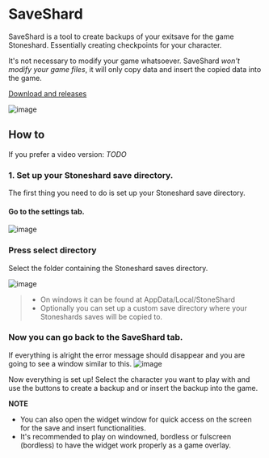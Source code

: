 # SaveShard
SaveShard is a tool to create backups of your exitsave for the game Stoneshard. Essentially creating checkpoints for your character.

It's not necessary to modify your game whatsoever. SaveShard *won't modify your game files*, it will only copy data and insert the copied data into the game.

[Download and releases](https://github.com/zMenta/SaveShard/releases)

![image](https://github.com/zMenta/SaveShard/assets/70714721/644f45ca-7e6c-4db3-a137-659c1c9d4ded)

## How to

If you prefer a video version:  *TODO*

### 1. Set up your Stoneshard save directory.
The first thing you need to do is set up your Stoneshard save directory.

#### Go to the **settings tab**.

![image](https://github.com/zMenta/SaveShard/assets/70714721/cd2a0428-e7d9-4f84-800e-8a7ee94cff4c)

### Press select directory
Select the folder containing the Stoneshard saves directory.


![image](https://github.com/zMenta/SaveShard/assets/70714721/23da562c-1ad6-46ed-8140-af9e9d54e42b)
>- On windows it can be found at AppData/Local/StoneShard
>- Optionally you can set up a custom save directory where your Stoneshards saves will be copied to.

### Now you can go back to the SaveShard tab.
If everything is alright the error message should disappear and you are going to see a window similar to this.
![image](https://github.com/zMenta/SaveShard/assets/70714721/0fe8318e-716a-45e3-9413-7f0cba30a29c)

Now everything is set up! 
Select the character you want to play with and use the buttons to create a backup and or insert the backup into the game.

**NOTE**
- You can also open the widget window for quick access on the screen for the save and insert functionalities.
- It's recommended to play on windowned, bordless or fulscreen (bordless) to have the widget work properly as a game overlay.
